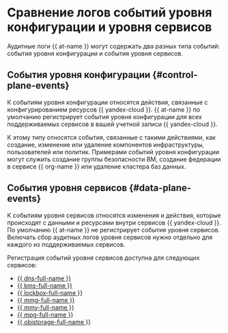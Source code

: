 # Сравнение логов событий уровня конфигурации и уровня сервисов

Аудитные логи {{ at-name }} могут содержать два разных типа событий: события уровня конфигурации и события уровня сервисов.

## События уровня конфигурации {#control-plane-events}

К событиям уровня конфигурации относятся действия, связанные с конфигурированием ресурсов {{ yandex-cloud }}. {{ at-name }} по умолчанию регистрирует события уровня конфигурации для всех поддерживаемых сервисов в вашей учетной записи {{ yandex-cloud }}.

К этому типу относятся события, связанные с такими действиями, как создание, изменение или удаление компонентов инфраструктуры, пользователей или политик. Примерами событий уровня конфигурации могут служить создание группы безопасности ВМ, создание федерации в сервисе {{ org-name }} или удаление кластера баз данных.

## События уровня сервисов {#data-plane-events}

К событиям уровня сервисов относятся изменения и действия, которые происходят с данными и ресурсами внутри сервисов {{ yandex-cloud }}. По умолчанию {{ at-name }} не регистрирует события уровня сервисов. Включать сбор аудитных логов уровня сервисов нужно отдельно для каждого из поддерживаемых сервисов.

Регистрация событий уровня сервисов доступна для следующих сервисов:

* [{{ dns-full-name }}](../../dns/)
* [{{ kms-full-name }}](../../kms/)
* [{{ lockbox-full-name }}](../../lockbox/)
* [{{ mmg-full-name }}](../../managed-mongodb/)
* [{{ mmy-full-name }}](../../managed-mysql/)
* [{{ mpg-full-name }}](../../managed-postgresql/)
* [{{ objstorage-full-name }}](../../storage/)
